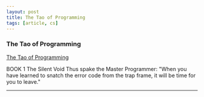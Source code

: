 ```yaml
---
layout: post
title: The Tao of Programming
tags: [article, cs]
---
```


<!--more-->

### The Tao of Programming

[The Tao of Programming](http://www.mit.edu/~xela/tao.html)

BOOK 1
The Silent Void
Thus spake the Master Programmer:
"When you have learned to snatch the error code from the trap frame, it will be time for you to leave."

---